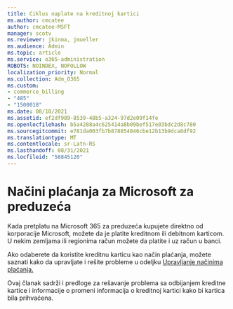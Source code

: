 ```yaml
---
title: Ciklus naplate na kreditnoj kartici
ms.author: cmcatee
author: cmcatee-MSFT
manager: scotv
ms.reviewer: jkinma, jmueller
ms.audience: Admin
ms.topic: article
ms.service: o365-administration
ROBOTS: NOINDEX, NOFOLLOW
localization_priority: Normal
ms.collection: Adm_O365
ms.custom:
- commerce_billing
- "485"
- "1500018"
ms.date: 08/10/2021
ms.assetid: ef2df989-8539-48b5-a324-97d2e09f14fe
ms.openlocfilehash: b5a4288a4c625414a8b09bef517e03bdc2d8c780
ms.sourcegitcommit: e781da003fb7b878854846cbe12b13b9dca8df92
ms.translationtype: MT
ms.contentlocale: sr-Latn-RS
ms.lasthandoff: 08/31/2021
ms.locfileid: "58845120"
---
```

# <a name="payment-methods-for-microsoft-for-business"></a>Načini plaćanja za Microsoft za preduzeća

Kada pretplatu na Microsoft 365 za preduzeća kupujete direktno od korporacije Microsoft, možete da je platite kreditnom ili debitnom karticom. U nekim zemljama ili regionima račun možete da platite i uz račun u banci.
  
Ako odaberete da koristite kreditnu karticu kao način plaćanja, možete saznati kako da upravljate i rešite probleme u odeljku [Upravljanje načinima plaćanja.](https://docs.microsoft.com/microsoft-365/commerce/billing-and-payments/manage-payment-methods)
  
Ovaj članak sadrži i predloge za rešavanje problema sa odbijanjem kreditne kartice i informacije o promeni informacija o kreditnoj kartici kako bi kartica bila prihvaćena.